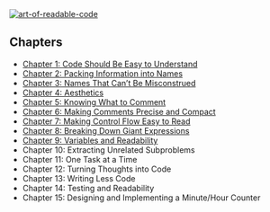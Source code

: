 <a href="https://www.goodreads.com/en/book/show/8677004">
	<img src="https://i.ibb.co/8K4PvPC/image.png" alt="art-of-readable-code">
</a>

## Chapters

* [Chapter 1: Code Should Be Easy to Understand](chapters/1-code-should-be-easy.md)
* [Chapter 2: Packing Information into Names](chapters/2-packing-information-into-names.md)
* [Chapter 3: Names That Can’t Be Misconstrued](chapters/3-names-cant-misconstructed.md)
* [Chapter 4: Aesthetics](chapters/4-aesthetics.md)
* [Chapter 5: Knowing What to Comment](chapters/5-knowing-what-to-comment.md)
* [Chapter 6: Making Comments Precise and Compact](chapters/6-making-comments-precise.md)
* [Chapter 7: Making Control Flow Easy to Read](chapters/7-making-control-flow-easy.md)
* [Chapter 8: Breaking Down Giant Expressions](chapters/8-breaking-down-expressions.md)
* [Chapter 9: Variables and Readability](chapters/9-variables-and-readability.md)
* Chapter 10: Extracting Unrelated Subproblems
* Chapter 11: One Task at a Time
* Chapter 12: Turning Thoughts into Code
* Chapter 13: Writing Less Code
* Chapter 14: Testing and Readability
* Chapter 15: Designing and Implementing a Minute/Hour Counter